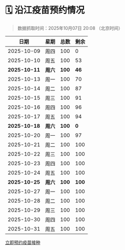 # 🗓️ 沿江疫苗预约情况

> 数据抓取时间：2025年10月07日 20:08 （北京时间）

| 日期 | 星期 | 总数 | 剩余 |
|------|------|------|------|
| 2025-10-09 | 周四 | 100 | 0 |
| 2025-10-10 | 周五 | 100 | 53 |
| **2025-10-11** | **周六** | **100** | **46** |
| 2025-10-13 | 周一 | 100 | 70 |
| 2025-10-14 | 周二 | 100 | 87 |
| 2025-10-15 | 周三 | 100 | 91 |
| 2025-10-16 | 周四 | 100 | 96 |
| 2025-10-17 | 周五 | 100 | 94 |
| **2025-10-18** | **周六** | **100** | **0** |
| 2025-10-20 | 周一 | 100 | 97 |
| 2025-10-21 | 周二 | 100 | 100 |
| 2025-10-22 | 周三 | 100 | 100 |
| 2025-10-23 | 周四 | 100 | 100 |
| 2025-10-24 | 周五 | 100 | 100 |
| **2025-10-25** | **周六** | **100** | **100** |
| 2025-10-27 | 周一 | 100 | 100 |
| 2025-10-28 | 周二 | 100 | 100 |
| 2025-10-29 | 周三 | 100 | 100 |
| 2025-10-30 | 周四 | 100 | 100 |
| 2025-10-31 | 周五 | 100 | 100 |


<div class="button-container">
<a class="btn" href="http://yfzweb.ishequ.net/#/login" target="_blank">立即预约疫苗接种</a>
</div>
